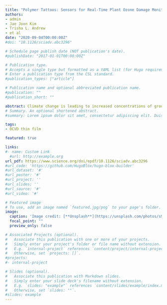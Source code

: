 ```yaml
---
title: "Polymer Tattoos: Sensors for Real-Time Plant Ozone Damage Monitoring"
authors:
- admin
- Jae Joon Kim
- Trisha L. Andrew
- et al
date: "2020-09-04T00:00:00Z"
#doi: "10.1126/sciadv.abc3296"

# Schedule page publish date (NOT publication's date).
#publishDate: "2017-01-01T00:00:00Z"

# Publication type.
# Accepts a single type but formatted as a YAML list (for Hugo requirements).
# Enter a publication type from the CSL standard.
#publication_types: ["article"]

# Publication name and optional abbreviated publication name.
#publication: ""
#publication_short: ""

abstract: Climate change is leading to increased concentrations of ground-level ozone in farms and orchards. Persistent ozone exposure causes irreversible oxidative damage to plants and reduces crop yield, threatening food supply chains. Here, we show that vapor-deposited conducting polymer tattoos on plant leaves can be used to perform on-site impedance analysis, which accurately reveals ozone damage, even at low exposure levels. Oxidative damage produces a unique change in the high-frequency (>10^4Hz) impedance and phase signals of leaves, which is not replicated by other abiotic stressors, such as drought. The polymer tattoos are resilient against ozone-induced chemical degradation and persist on the leaves of fruiting plants, thus allowing for frequent and long-term monitoring of cellular ozone damage in economically important crops, such as grapes and apples.
# Summary. An optional shortened abstract.
#summary: Lorem ipsum dolor sit amet, consectetur adipiscing elit. Duis posuere tellus ac convallis placerat. Proin tincidunt magna sed ex sollicitudin condimentum.

tags:
- OCVD thin film

featured: true

links:
#- name: Custom Link
  #url: http://example.org
url_pdf: https://www.science.org/doi/epdf/10.1126/sciadv.abc3296
#url_code: 'https://github.com/HugoBlox/hugo-blox-builder'
#url_dataset: '#'
#url_poster: '#'
#url_project: ''
#url_slides: ''
#url_source: '#'
#url_video: '#'

# Featured image
# To use, add an image named `featured.jpg/png` to your page's folder. 
image:
  caption: 'Image credit: [**Unsplash**](https://unsplash.com/photos/s9CC2SKySJM)'
  focal_point: ""
  preview_only: false

# Associated Projects (optional).
#   Associate this publication with one or more of your projects.
#   Simply enter your project's folder or file name without extension.
#   E.g. `internal-project` references `content/project/internal-project/index.md`.
#   Otherwise, set `projects: []`.
#projects:
#- internal-project

# Slides (optional).
#   Associate this publication with Markdown slides.
#   Simply enter your slide deck's filename without extension.
#   E.g. `slides: "example"` references `content/slides/example/index.md`.
#   Otherwise, set `slides: ""`.
#slides: example
---
```


